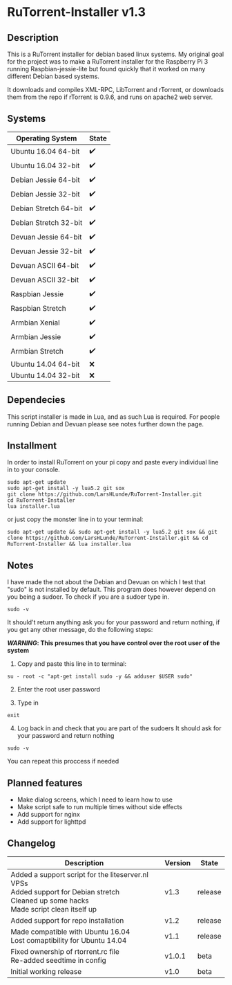 # RuTorrent-Installer v1.3

## Description
This is a RuTorrent installer for debian based linux systems.
My original goal for the project was to make a RuTorrent installer
for the Raspberry Pi 3 running Raspbian-jessie-lite 
but found quickly that it worked on many different Debian based systems.

It downloads and compiles XML-RPC, LibTorrent and rTorrent,
or downloads them from the repo if rTorrent is 0.9.6,
and runs on apache2 web server.

## Systems
Operating System | State
--- | ---
Ubuntu 16.04 64-bit | :heavy_check_mark:
Ubuntu 16.04 32-bit | :heavy_check_mark:
Debian Jessie 64-bit | :heavy_check_mark:
Debian Jessie 32-bit | :heavy_check_mark:
Debian Stretch 64-bit | :heavy_check_mark:
Debian Stretch 32-bit | :heavy_check_mark:
Devuan Jessie 64-bit | :heavy_check_mark:
Devuan Jessie 32-bit | :heavy_check_mark:
Devuan ASCII 64-bit | :heavy_check_mark:
Devuan ASCII 32-bit | :heavy_check_mark:
Raspbian Jessie | :heavy_check_mark:
Raspbian Stretch | :heavy_check_mark:
Armbian Xenial | :heavy_check_mark:
Armbian Jessie | :heavy_check_mark:
Armbian Stretch | :heavy_check_mark:
Ubuntu 14.04 64-bit | :x:
Ubuntu 14.04 32-bit | :x:


## Dependecies
This script installer is made in Lua,
and as such Lua is required.
For people running Debian and Devuan please see notes
further down the page.

## Installment
In order to install RuTorrent on your pi
copy and paste every individual line in
to your console.
```
sudo apt-get update
sudo apt-get install -y lua5.2 git sox
git clone https://github.com/LarsHLunde/RuTorrent-Installer.git
cd RuTorrent-Installer
lua installer.lua
```

or just copy the monster line in to your terminal:
```
sudo apt-get update && sudo apt-get install -y lua5.2 git sox && git clone https://github.com/LarsHLunde/RuTorrent-Installer.git && cd RuTorrent-Installer && lua installer.lua
```

## Notes
I have made the not about the Debian and Devuan on which I test
that "sudo" is not installed by default. This program does however depend
on you being a sudoer. To check if you are a sudoer type in.

```
sudo -v
```

It should't return anything ask you for your password and return nothing, 
if you get any other message, do the following steps:  
  
**_WARNING_: This presumes that you have control over the root user of the system**

1. Copy and paste this line in to terminal:
```
su - root -c "apt-get install sudo -y && adduser $USER sudo"
```

2. Enter the root user password

3. Type in 
```
exit
```
4. Log back in and check that you are part of the sudoers
It should ask for your password and return nothing
```
sudo -v
```

You can repeat this proccess if needed

## Planned features

* Make dialog screens, which I need to learn how to use
* Make script safe to run multiple times without side effects
* Add support for nginx
* Add support for lighttpd

## Changelog
Description | Version | State
--- | --- | ---
Added a support script for the liteserver.nl VPSs<br>Added support for Debian stretch<br>Cleaned up some hacks<br>Made script clean itself up| v1.3 | release
Added support for repo installation | v1.2 | release
Made compatible with Ubuntu 16.04<br>Lost comaptibility for Ubuntu 14.04 | v1.1 | release
Fixed ownership of rtorrent.rc file <br>Re-added seedtime in config | v1.0.1 | beta
Initial working release | v1.0 | beta
